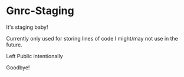 # Gnrc-Staging
It's staging baby!


Currently only used for storing lines of code I might/may not use in the future.

Left Public intentionally

Goodbye!
